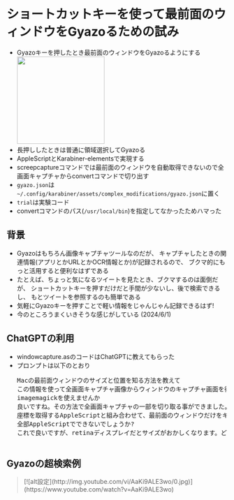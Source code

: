 <h1>ショートカットキーを使って最前面のウィンドウをGyazoるための試み</h1>

<ul>
  <li>Gyazoキーを押したとき最前面のウィンドウをGyazoるようにする<br>
    <img src="https://i.gyazo.com/5a432cf5753e954ceb0069d0dbb5cde4.jpg" width=200px>
  </li>
  <li>長押ししたときは普通に領域選択してGyazoる</li>
  <li>AppleScriptとKarabiner-elementsで実現する</li>
  <li>screepcaptureコマンドでは最前面のウィンドウを自動取得できないので全画面キャプチャからconvertコマンドで切り出す</li>
  <li><code>gyazo.json</code>は<code>~/.config/karabiner/assets/complex_modifications/gyazo.json</code>に置く</li>
  <li><code>trial</code>は実験コード</li>
  <li>convertコマンドのパス(<code>/usr/local/bin</code>)を指定してなかったためハマった
</ul>

<h2>背景</h2>

<ul>
  <li>Gyazoはもちろん画像キャプチャツールなのだが、
    キャプチャしたときの関連情報(アプリとかURLとかOCR情報とか)が記録されるので、
    ブクマ的にもっと活用すると便利なはずである
  </li>
  <li>たとえば、ちょっと気になるツイートを見たとき、ブクマするのは面倒だが、
    ショートカットキーを押すだけだと手間が少ないし、後で検索できるし、
    もとツイートを参照するのも簡単である
  </li>
  <li>気軽にGyazoキーを押すことで軽い情報をじゃんじゃん記録できるはず!</li>
  <li>今のところうまくいきそうな感じがしている (2024/6/1)</li>
</ul>

<h2>ChatGPTの利用</h2>

<ul>
  <li>windowcapture.asのコードはChatGPTに教えてもらった</li>
  <li>プロンプトは以下のとおり
    <pre>
Macの最前面ウィンドウのサイズと位置を知る方法を教えて
この情報を使って全画面キャプチャ画像からウィンドウのキャプチャ画面を得るコードを教えて
imagemagickを使えませんか
良いですね。その方法で全画面キャプチャの一部を切り取る事ができました。ではさっきの、最前面のウィンドウの\\
座標を取得するAppleScriptと組み合わせて、最前面のウィンドウだけをキャプチャするツールを作ってください
全部AppleScriptでできないでしょうか?
これで良いですが、retinaディスプレイだとサイズがおかしくなります。どう対応すれば良いでしょうか?
    </pre>
  </li>
</ul>

<h2>Gyazoの超検索例</h2>
<!--
<iframe width="560" height="315" src="https://www.youtube.com/embed/AaKi9ALE3wo?si=iHffPPZP8Z2CC7lJ" title="YouTube video player" frameborder="0" allow="accelerometer; autoplay; clipboard-write; encrypted-media; gyroscope; picture-in-picture; web-share" referrerpolicy="strict-origin-when-cross-origin" allowfullscreen></iframe>
-->

<blockquote>
  [![alt設定](http://img.youtube.com/vi/AaKi9ALE3wo/0.jpg)](https://www.youtube.com/watch?v=AaKi9ALE3wo)
</blockquote>

